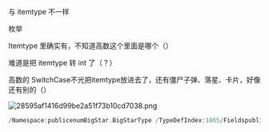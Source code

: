 与 itemtype 不一样

枚举

Itemtype 里确实有，不知道高数这个里面是哪个（）

难道是把 itemtype 转 int 了（？）

高数的 SwitchCase不光把itemtype放进去了，还有僵尸子弹、落星、卡片，好像还有别的（）

![28595af1416d99be2a51f73b10cd7038.png](https://picgo18719498306.oss-cn-guangzhou.aliyuncs.com/28595af1416d99be2a51f73b10cd7038.png)

```C
/Namespace:publicenumBigStar.BigStarType /TypeDefIndex:1865/Fieldspublic int value:/0x0public const BigStar.IBigStarType Default =0;publicconstBigStar.BigStarType SuperStar =1:publicconstBigStar.BigStarType UltimateStar 2:public const BigStar.BigStarType IronStar =3:public const BigStar.BigStarType PickaxeStar =4:publicconstBigStar.BigStarTypeSolarStar 5:public constBigStar.BigStarType DoomStar =6:
```